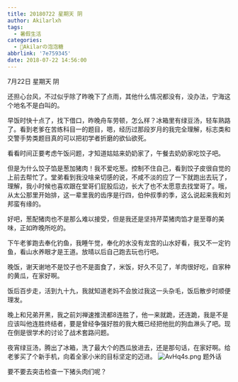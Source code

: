 ```yaml
---
title: 20180722 星期天 阴
author: Akilarlxh
tags:
  - 暑假生活
categories:
  - 🍬Akilarの泡泡糖
abbrlink: '7e759345'
date: 2018-07-22 14:56:00
---
```

7月22日 星期天 阴

还担心台风，不过似乎除了昨晚下了点雨，其他什么情况都没有，没办法，宁海这个地名不是白叫的。

早饭时快十点了，找下借口，昨晚舟车劳顿，怎么样？冰箱里有绿豆汤，轻车熟路了。看到老爹在苦练科目一的题目，嗯，经历过那段岁月的我完全理解，标志类和交警手势类题目真的可以把初学者折磨的欲仙欲死。

看看时间正要考虑午饭问题，才知道姑姑来奶奶家了，午餐去奶奶家吃饺子吧。

但是为什么饺子馅是葱加猪肉！我不爱吃葱。控制不住自己，看到饺子皮很自觉的上前去帮忙了。堂弟看到我没啥亲切感的说，不咸不淡的应了一下就跑出去玩了，理解，我小时候也喜欢跟在堂哥们屁股后边，长大了也不太愿意去找堂哥了。哦，从太公那里开始排，这一辈里我的齿序是行四，伯仲叔季的季，这么说起来我和刘邦蛮有缘的。

好吧，葱配猪肉也不是那么难以接受，但是我还是坚持芹菜猪肉馅才是至尊的美味，正如昨晚所吃的。

下午老爹跑去奉化钓鱼，我睡午觉，奉化的水没有龙宫的山水好看，我又不一定钓鱼，看山水养眼才是王道。放晴以后自己跑去玩也行吧。

晚饭，谢天谢地不是饺子也不是面食了，米饭，好久不见了，羊肉很好吃，自家种的黄瓜，在家好啊。

饭后百步走，活到九十九，我就知道老妈不会放过我这一头杂毛，饭后散步时顺便理发。

晚上和兄弟开黑，我之前刘禅速推流都8连胜了，他一来就跪，还连跪，我是不是应该叫他连胜终结者，要是曾经争强好胜的我大概已经把他批的狗血淋头了吧。现在倒是很学术的讨论了战术套路问题。

夜宵绿豆汤，腾出了冰箱，洗了最大个的西瓜放进去，还是那句话，在家好啊。给老爹买了个新手机，向着全家小米的目标坚定的迈进。
![AvHq4s.png](https://s2.ax1x.com/2019/04/16/AvHq4s.png)
题外话

要不要去突击检查一下猪头肉们呢？